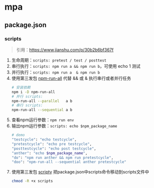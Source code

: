 # mpa


## package.json 

### scripts
> 引用：https://www.jianshu.com/p/30b2b6bf367f

1. 生命周期：`scripts: pretest / test / posttest`
2. 串行执行：`scripts: npm run a && npm run b`，可使用 echo 1 测试
3. 并行执行：`scripts: npm run a  & npm run b`
4. 使用第三发包 [npm-run-all](https://www.npmjs.com/package/npm-run-all) 代替 && 或 & 执行串行或者并行任务
    ```sh
    # 安装依赖
    npm i -D npm-run-all
    # 并行 scripts:
    npm-run-all --parallel   a b
    # 串行 scripts:
    npm-run-all --sequential a b
    ```
5. 查看npm运行参数：`npm run env`
6. 输出npm运行参数：`scripts: echo $npm_package_name`
    ```sh
    # demo
    "testcycle": "echo testcycle",
    "pretestcycle": "echo pre testcycle",
    "posttestcycle": "echo post testcycle",
    "anther": "echo $npm_package_name",
    "do": "npm run anther && npm run pretestcycle",
    "doo": "npm-run-all --sequential anther pretestcycle"
    ```
7. 使用第三发包 [scripty](https://www.npmjs.com/package/scripty) 把package.json中scripts命令移动到scripts文件中
    ```sh
    chmod -R +x scripts
    ```